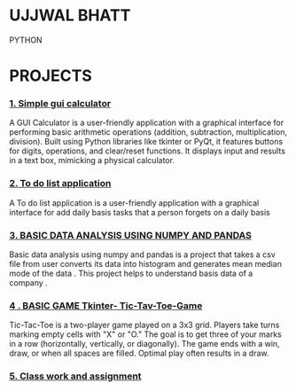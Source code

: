 # UJJWAL BHATT
PYTHON

# PROJECTS 



### [1. Simple gui calculator](https://github.com/Ujjwal1616/-simple-gui-calculator)

A GUI Calculator is a user-friendly application with a graphical interface for performing basic arithmetic operations (addition, subtraction, multiplication, division). Built using Python libraries like tkinter or PyQt, it features buttons for digits, operations, and clear/reset functions. It displays input and results in a text box, mimicking a physical calculator.

### [2. To do list application ](https://github.com/Ujjwal1616/TO-do-list-application)

A To do list application is a user-friendly application with a graphical interface for add daily basis tasks that a person forgets on a daily basis

### [3.  BASIC DATA ANALYSIS USING NUMPY AND PANDAS ](https://github.com/Ujjwal1616/BASIC-DATA-ANALYSIS-NUMPY)

Basic data analysis using numpy and pandas is a project that takes a csv file from user converts its data into histogram and generates mean median mode of the  data . This project helps to understand basis data of a company .


### [4 . BASIC GAME Tkinter- Tic-Tav-Toe-Game](https://github.com/Ujjwal1616/Basic-game-tkinter)

Tic-Tac-Toe is a two-player game played on a 3x3 grid. Players take turns marking empty cells with "X" or "O." The goal is to get three of your marks in a row (horizontally, vertically, or diagonally). The game ends with a win, draw, or when all spaces are filled. Optimal play often results in a draw.


### [5. Class work and assignment](https://github.com/Ujjwal1616/b1)


